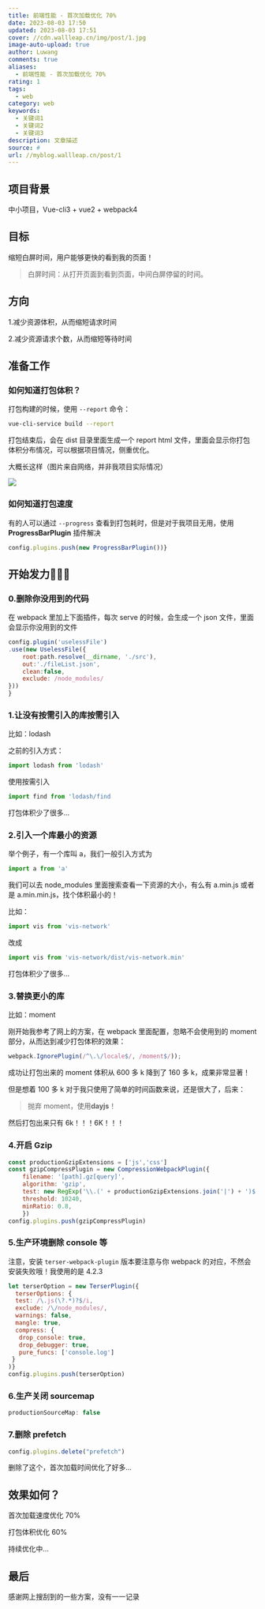 ```yaml
---
title: 前端性能 - 首次加载优化 70%
date: 2023-08-03 17:50
updated: 2023-08-03 17:51
cover: //cdn.wallleap.cn/img/post/1.jpg
image-auto-upload: true
author: Luwang
comments: true
aliases:
  - 前端性能 - 首次加载优化 70%
rating: 1
tags:
  - web
category: web
keywords:
  - 关键词1
  - 关键词2
  - 关键词3
description: 文章描述
source: #
url: //myblog.wallleap.cn/post/1
---
```


## 项目背景

中小项目，Vue-cli3 + vue2 + webpack4

## 目标

缩短白屏时间，用户能够更快的看到我的页面！

> 白屏时间：从打开页面到看到页面，中间白屏停留的时间。

## 方向

1.减少资源体积，从而缩短请求时间

2.减少资源请求个数，从而缩短等待时间

## 准备工作

### 如何知道打包体积？

打包构建的时候，使用 `--report` 命令：

```sh
vue-cli-service build --report
```

打包结束后，会在 dist 目录里面生成一个 report html 文件，里面会显示你打包体积分布情况，可以根据项目情况，侧重优化。

大概长这样（图片来自网络，并非我项目实际情况）

![](https://cdn.wallleap.cn/img/pic/illustration/202308031751900.png)

### 如何知道打包速度

有的人可以通过 `--progress` 查看到打包耗时，但是对于我项目无用，使用 **ProgressBarPlugin** 插件解决

```js
config.plugins.push(new ProgressBarPlugin())}
```

## 开始发力🚀🚀🚀

### 0.删除你没用到的代码

在 webpack 里加上下面插件，每次 serve 的时候，会生成一个 json 文件，里面会显示你没用到的文件

```js
config.plugin('uselessFile')
.use(new UselessFile({     
    root:path.resolve(__dirname, './src'),     
    out:'./fileList.json',     
    clean:false,       
    exclude: /node_modules/ 
}))  
}    
```

### 1.让没有按需引入的库按需引入

比如：lodash

之前的引入方式：

```js
import lodash from 'lodash'
```

使用按需引入

```js
import find from 'lodash/find
```

打包体积少了很多...

### 2.引入一个库最小的资源

举个例子，有一个库叫 a，我们一般引入方式为

```js
import a from 'a'
```

我们可以去 node\_modules 里面搜索查看一下资源的大小，有么有 a.min.js 或者是 a.min.min.js，找个体积最小的！

比如：

```js
import vis from 'vis-network'
```

改成

```js
import vis from 'vis-network/dist/vis-network.min'
```

打包体积少了很多...

### 3.替换更小的库

比如：moment

刚开始我参考了网上的方案，在 webpack 里面配置，忽略不会使用到的 moment 部分，从而达到减少打包体积的效果：

```js
webpack.IgnorePlugin(/^\.\/locale$/, /moment$/));
```

成功让打包出来的 moment 体积从 600 多 k 降到了 160 多 k，成果非常显著！

但是想着 100 多 k 对于我只使用了简单的时间函数来说，还是很大了，后来：

> 抛弃 moment，使用**dayjs**！

然后打包出来只有 6k！！！6K！！！

### 4.开启 Gzip

```js
const productionGzipExtensions = ['js','css']
const gzipCompressPlugin = new CompressionWebpackPlugin({        
    filename: '[path].gz[query]',     
    algorithm: 'gzip',       
    test: new RegExp('\\.(' + productionGzipExtensions.join('|') + ')$'), 
    threshold: 10240, 
    minRatio: 0.8, 
    })   
config.plugins.push(gzipCompressPlugin) 
```

### 5.生产环境删除 console 等

注意，安装 `terser-webpack-plugin` 版本要注意与你 webpack 的对应，不然会安装失败哦！我使用的是 4.2.3

```js
let terserOption = new TerserPlugin({     
  terserOptions: {            
  test: /\.js(\?.*)?$/i,        
  exclude: /\/node_modules/,    
  warnings: false,           
  mangle: true, 
  compress: {   
   drop_console: true,             
   drop_debugger: true,        
   pure_funcs: ['console.log'] 
 }
)}
config.plugins.push(terserOption)  
```

### 6.生产关闭 sourcemap

```js
productionSourceMap: false
```

### 7.删除 prefetch

```js
config.plugins.delete("prefetch")
```

删除了这个，首次加载时间优化了好多...

## 效果如何？

首次加载速度优化 70%

打包体积优化 60%

持续优化中...

## 最后

感谢网上搜刮到的一些方案，没有一一记录
